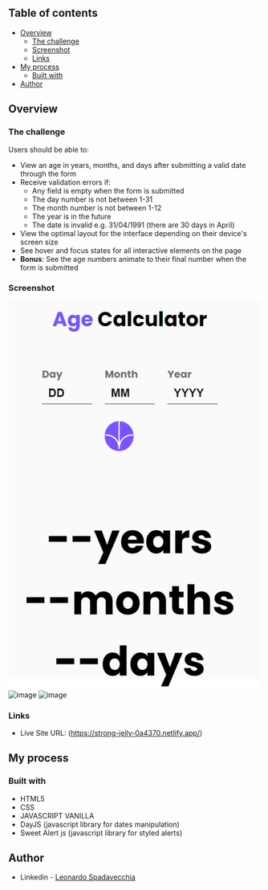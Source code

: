 ## Table of contents

- [Overview](#overview)
  - [The challenge](#the-challenge)
  - [Screenshot](#screenshot)
  - [Links](#links)
- [My process](#my-process)
  - [Built with](#built-with)
- [Author](#author)



## Overview

### The challenge

Users should be able to:

- View an age in years, months, and days after submitting a valid date through the form
- Receive validation errors if:
  - Any field is empty when the form is submitted
  - The day number is not between 1-31
  - The month number is not between 1-12
  - The year is in the future
  - The date is invalid e.g. 31/04/1991 (there are 30 days in April)
- View the optimal layout for the interface depending on their device's screen size
- See hover and focus states for all interactive elements on the page
- **Bonus**: See the age numbers animate to their final number when the form is submitted

### Screenshot

![](./assets/images/screenshot.png)
![image](https://github.com/Spadavecchia-LM/age-calculator-app/assets/100171276/662b4898-50d3-4046-9d83-3b2821e88fa2)
![image](https://github.com/Spadavecchia-LM/age-calculator-app/assets/100171276/3a0b7544-ba51-466b-ab99-b677f729ec0e)



### Links

- Live Site URL: (https://strong-jelly-0a4370.netlify.app/)

## My process

### Built with

- HTML5 
- CSS 
- JAVASCRIPT VANILLA
- DayJS (javascript library for dates manipulation)
- Sweet Alert js (javascript library for styled alerts)


## Author

- Linkedin - [Leonardo Spadavecchia](https://www.linkedin.com/in/leonardo-spadavecchia-3b362026b)
